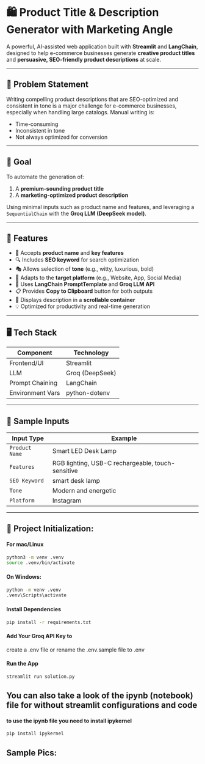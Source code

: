 # 🛍️ Product Title & Description Generator with Marketing Angle

A powerful, AI-assisted web application built with **Streamlit** and **LangChain**, designed to help e-commerce businesses generate **creative product titles** and **persuasive, SEO-friendly product descriptions** at scale.

---

## 📌 Problem Statement

Writing compelling product descriptions that are SEO-optimized and consistent in tone is a major challenge for e-commerce businesses, especially when handling large catalogs. Manual writing is:

- Time-consuming  
- Inconsistent in tone  
- Not always optimized for conversion  

---

## 🎯 Goal

To automate the generation of:

1. A **premium-sounding product title**
2. A **marketing-optimized product description**

Using minimal inputs such as product name and features, and leveraging a `SequentialChain` with the **Groq LLM (DeepSeek model)**.

---

## 🚀 Features

- 📄 Accepts **product name** and **key features**
- 🔍 Includes **SEO keyword** for search optimization
- 🎭 Allows selection of **tone** (e.g., witty, luxurious, bold)
- 📱 Adapts to the **target platform** (e.g., Website, App, Social Media)
- 🧠 Uses **LangChain PromptTemplate** and **Groq LLM API**
- 📋 Provides **Copy to Clipboard** button for both outputs
- 🧾 Displays description in a **scrollable container**
- 💡 Optimized for productivity and real-time generation

---

## 🖥️ Tech Stack

| Component         | Technology       |
|------------------|------------------|
| Frontend/UI      | Streamlit        |
| LLM              | Groq (DeepSeek)  |
| Prompt Chaining  | LangChain        |
| Environment Vars | python-dotenv    |

---

## 🧪 Sample Inputs

| Input Type     | Example                                              |
|----------------|------------------------------------------------------|
| `Product Name` | Smart LED Desk Lamp                                  |
| `Features`     | RGB lighting, USB-C rechargeable, touch-sensitive    |
| `SEO Keyword`  | smart desk lamp                                      |
| `Tone`         | Modern and energetic                                 |
| `Platform`     | Instagram                                            |

---

## 📂 Project Initialization:

#### For mac/Linux
``` bash
python3 -m venv .venv
source .venv/bin/activate  
````
#### On Windows: 
```bash
python -m venv .venv
.venv\Scripts\activate
```

#### Install Dependencies
```bash
pip install -r requirements.txt
```

#### Add Your Groq API Key to
 create a .env file or rename the .env.sample file to .env


#### Run the App

```bash
streamlit run solution.py
```

## You can also take a look of the ipynb (notebook) file for without streamlit configurations and code

#### to use the ipynb file you need to install ipykernel
```bash
pip install ipykernel
```

## Sample Pics:
